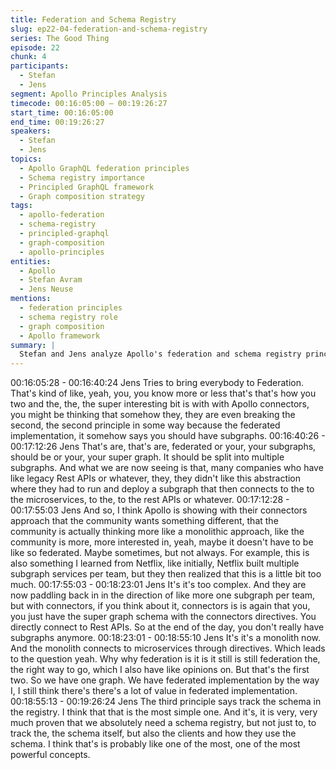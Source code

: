 ```yaml
---
title: Federation and Schema Registry
slug: ep22-04-federation-and-schema-registry
series: The Good Thing
episode: 22
chunk: 4
participants:
  - Stefan
  - Jens
segment: Apollo Principles Analysis
timecode: 00:16:05:00 – 00:19:26:27
start_time: 00:16:05:00
end_time: 00:19:26:27
speakers:
  - Stefan
  - Jens
topics:
  - Apollo GraphQL federation principles
  - Schema registry importance
  - Principled GraphQL framework
  - Graph composition strategy
tags:
  - apollo-federation
  - schema-registry
  - principled-graphql
  - graph-composition
  - apollo-principles
entities:
  - Apollo
  - Stefan Avram
  - Jens Neuse
mentions:
  - federation principles
  - schema registry role
  - graph composition
  - Apollo framework
summary: |
  Stefan and Jens analyze Apollo's federation and schema registry principles from their Principled GraphQL document. They discuss the importance of centralized schema management and how Apollo's approach to graph composition influences the broader GraphQL ecosystem and competitive positioning.
---
```


00:16:05:28 - 00:16:40:24
Jens
Tries to bring everybody to Federation. That's kind of like, yeah, you, you know more or less
that's that's how you two and the, the, the super interesting bit is with with Apollo connectors,
you might be thinking that somehow they, they are even breaking the second, the second
principle in some way because the federated implementation, it somehow says you should have
subgraphs.
00:16:40:26 - 00:17:12:26
Jens
That's are, that's are, federated or your, your subgraphs, should be or your, your super graph. It
should be split into multiple subgraphs. And what we are now seeing is that, many companies
who have like legacy Rest APIs or whatever, they, they didn't like this abstraction where they
had to run and deploy a subgraph that then connects to the to the microservices, to the, to the
rest APIs or whatever.
00:17:12:28 - 00:17:55:03
Jens
And so, I think Apollo is showing with their connectors approach that the community wants
something different, that the community is actually thinking more like a monolithic approach, like
the community is more, more interested in, yeah, maybe it doesn't have to be like so federated.
Maybe sometimes, but not always. For example, this is also something I learned from Netflix,
like initially, Netflix built multiple subgraph services per team, but they then realized that this is a
little bit too much.
00:17:55:03 - 00:18:23:01
Jens
It's it's too complex. And they are now paddling back in in the direction of like more one
subgraph per team, but with connectors, if you think about it, connectors is is again that you,
you just have the super graph schema with the connectors directives. You directly connect to
Rest APIs. So at the end of the day, you don't really have subgraphs anymore.
00:18:23:01 - 00:18:55:10
Jens
It's it's a monolith now. And the monolith connects to microservices through directives. Which
leads to the question yeah. Why why federation is it is it still is still federation the, the right way
to go, which I also have like opinions on. But that's the first two. So we have one graph. We
have federated implementation by the way I, I still think there's there's a lot of value in federated
implementation.
00:18:55:13 - 00:19:26:24
Jens
The third principle says track the schema in the registry. I think that that is the most simple one.
And it's, it is very, very much proven that we absolutely need a schema registry, but not just to,
to track the, the schema itself, but also the clients and how they use the schema. I think that's is
probably like one of the most, one of the most powerful concepts.
